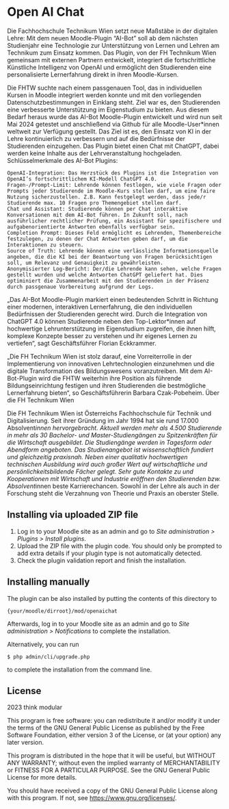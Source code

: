 # Open AI Chat #

Die Fachhochschule Technikum Wien setzt neue Maßstäbe in der digitalen Lehre: Mit dem neuen Moodle-Plugin “AI-Bot” soll ab dem nächsten Studienjahr eine Technologie zur Unterstützung von Lernen und Lehren am Technikum zum Einsatz kommen. Das Plugin, von der FH Technikum Wien gemeinsam mit externen Partnern entwickelt, integriert die fortschrittliche Künstliche Intelligenz von OpenAI und ermöglicht den Studierenden eine personalisierte Lernerfahrung direkt in ihren Moodle-Kursen. 

Die FHTW suchte nach einem passgenauen Tool, das in individuellen Kursen in Moodle integriert werden konnte und mit den vorliegenden Datenschutzbestimmungen in Einklang steht. Ziel war es, den Studierenden eine verbesserte Unterstützung im Eigenstudium zu bieten. Aus diesem Bedarf heraus wurde das AI-Bot Moodle-Plugin entwickelt und wird nun seit Mai 2024 getestet und anschließend via Github für alle Moodle-User*innen weltweit zur Verfügung gestellt. Das Ziel ist es, den Einsatz von KI in der Lehre kontinuierlich zu verbessern und auf die Bedürfnisse der Studierenden einzugehen. Das Plugin bietet einen Chat mit ChatGPT, dabei werden keine Inhalte aus der Lehrveranstaltung hochgeladen.
Schlüsselmerkmale des AI-Bot Plugins:

    OpenAI-Integration: Das Herzstück des Plugins ist die Integration von OpenAI’s fortschrittlichem KI-Modell ChatGPT 4.0.
    Fragen-/Prompt-Limit: Lehrende können festlegen, wie viele Fragen oder Prompts jeder Studierende im Moodle-Kurs stellen darf, um eine faire Nutzung sicherzustellen. Z.B. Kann festgelegt werden, dass jede/r Studierende max. 10 Fragen pro Themengebiet stellen darf.
    Chat und Assistant: Studierende können per Chat interaktive Konversationen mit dem AI-Bot führen. In Zukunft soll, nach ausführlicher rechtlicher Prüfung, ein Assistant für spezifischere und aufgabenorientierte Antworten ebenfalls verfügbar sein.
    Completion Prompt: Dieses Feld ermöglicht es Lehrenden, Themenbereiche festzulegen, zu denen der Chat Antworten geben darf, um die Interaktionen zu steuern.
    Source of Truth: Lehrende können eine verlässliche Informationsquelle angeben, die die KI bei der Beantwortung von Fragen berücksichtigen soll, um Relevanz und Genauigkeit zu gewährleisten.
    Anonymisierter Log-Bericht: Der/die Lehrende kann sehen, welche Fragen gestellt wurden und welche Antworten ChatGPT geliefert hat. Dies optiminiert die Zusammenarbeit mit den Studierenden in der Präsenz durch passgenaue Vorbereitung aufgrund der Logs. 


„Das AI-Bot Moodle-Plugin markiert einen bedeutenden Schritt in Richtung einer modernen, interaktiven Lernerfahrung, die den individuellen Bedürfnissen der Studierenden gerecht wird. Durch die Integration von ChatGPT 4.0 können Studierende neben den Top-Lektor*innen auf hochwertige Lehrunterstützung im Eigenstudium zugreifen, die ihnen hilft, komplexe Konzepte besser zu verstehen und ihr eigenes Lernen zu vertiefen“, sagt Geschäftsführer Florian Eckkrammer.

„Die FH Technikum Wien ist stolz darauf, eine Vorreiterrolle in der Implementierung von innovativen Lehrtechnologien einzunehmen und die digitale Transformation des Bildungswesens voranzutreiben. Mit dem AI-Bot-Plugin wird die FHTW weiterhin ihre Position als führende Bildungseinrichtung festigen und ihren Studierenden die bestmögliche Lernerfahrung bieten“, so Geschäftsführerin Barbara Czak-Pobeheim.
Über die FH Technikum Wien

Die FH Technikum Wien ist Österreichs Fachhochschule für Technik und Digitalisierung. Seit ihrer Gründung im Jahr 1994 hat sie rund 17.000 Absolvent*innen hervorgebracht. Aktuell werden mehr als 4.500 Studierende in mehr als 30 Bachelor- und Master-Studiengängen zu Spitzenkräften für die Wirtschaft ausgebildet. Die Studiengänge werden in Tagesform oder Abendform angeboten. Das Studienangebot ist wissenschaftlich fundiert und gleichzeitig praxisnah. Neben einer qualitativ hochwertigen technischen Ausbildung wird auch großer Wert auf wirtschaftliche und persönlichkeitsbildende Fächer gelegt. Sehr gute Kontakte zu und Kooperationen mit Wirtschaft und Industrie eröffnen den Studierenden bzw. Absolvent*innen beste Karrierechancen. Sowohl in der Lehre als auch in der Forschung steht die Verzahnung von Theorie und Praxis an oberster Stelle.

## Installing via uploaded ZIP file ##

1. Log in to your Moodle site as an admin and go to _Site administration >
   Plugins > Install plugins_.
2. Upload the ZIP file with the plugin code. You should only be prompted to add
   extra details if your plugin type is not automatically detected.
3. Check the plugin validation report and finish the installation.

## Installing manually ##

The plugin can be also installed by putting the contents of this directory to

    {your/moodle/dirroot}/mod/openaichat

Afterwards, log in to your Moodle site as an admin and go to _Site administration >
Notifications_ to complete the installation.

Alternatively, you can run

    $ php admin/cli/upgrade.php

to complete the installation from the command line.

## License ##

2023 think modular

This program is free software: you can redistribute it and/or modify it under
the terms of the GNU General Public License as published by the Free Software
Foundation, either version 3 of the License, or (at your option) any later
version.

This program is distributed in the hope that it will be useful, but WITHOUT ANY
WARRANTY; without even the implied warranty of MERCHANTABILITY or FITNESS FOR A
PARTICULAR PURPOSE.  See the GNU General Public License for more details.

You should have received a copy of the GNU General Public License along with
this program.  If not, see <https://www.gnu.org/licenses/>.
